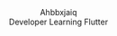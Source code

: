 <div class="card" align="center">
  <span class="title">Ahbbxjaiq</span>
  <br> 
  <span class="subtitle">Developer</span>
  <span class="description">Learning Flutter</span>
</div>
